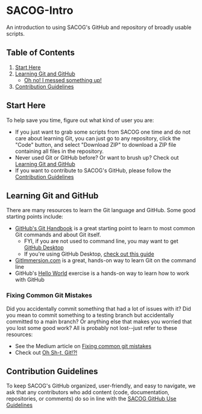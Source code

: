 # SACOG-Intro
An introduction to using SACOG's GitHub and repository of broadly usable scripts.

## Table of Contents
1. [Start Here](#Start-Here)
2. [Learning Git and GitHub](#Learning-Git-and-GitHub)
    - [Oh no! I messed something up!](#Fixing-Common-Git-Mistakes) 
4. [Contribution Guidelines](#Contribution-Guidelines)







## Start Here

To help save you time, figure out what kind of user you are:
* If you just want to grab some scripts from SACOG one time and do not care about learning Git, you can just go to any repository, click the "Code" button, and select "Download ZIP" to download a ZIP file containing all files in the repository.
* Never used Git or GitHub before? Or want to brush up? Check out [Learning Git and GitHub](##Learning-Git-and-GitHub)
* If you want to contribute to SACOG's GitHub, please follow the [Contribution Guidelines](#Contribution-Guidelines)





## Learning Git and GitHub

There are many resources to learn the Git language and GitHub. Some good starting points include:
* [GitHub's Git Handbook](https://guides.github.com/introduction/git-handbook/#repository) is a great starting point to learn to most common Git commands and about Git itself.
    - FYI, if you are not used to command line, you may want to get [GitHub Desktop](https://docs.github.com/en/desktop/installing-and-configuring-github-desktop/getting-started-with-github-desktop)
    - If you're using GitHub Desktop, [check out this guide](https://docs.github.com/en/desktop/contributing-and-collaborating-using-github-desktop)
* [GitImmersion.com](https://gitimmersion.com/) is a great, hands-on way to learn Git on the command line
* GitHub's [Hello World](https://guides.github.com/activities/hello-world/) exercise is a hands-on way to learn how to work with GitHub


### Fixing Common Git Mistakes
Did you accidentally commit something that had a lot of issues with it? Did you mean to commit something to a testing branch but accidentally committed to a main branch? Or anything else that makes you worried that you lost some good work? All is probably not lost--just refer to these resources:
* See the Medium article on [Fixing common git mistakes](https://github.com/SACOG/SACOG-Intro/blob/main/Fixing%20Common%20Git%20Mistakes.pdf)
* Check out [Oh Sh-t, Git!?!](https://ohshitgit.com/)

## Contribution Guidelines

To keep SACOG's GitHub organized, user-friendly, and easy to navigate, we ask that any contributors who add content (code, documentation, repositories, or comments) do so in line with the [SACOG GitHub Use Guidelines](https://github.com/SACOG/SACOG-Intro/blob/main/SACOG-GitHub-Use-Guidelines.md)
